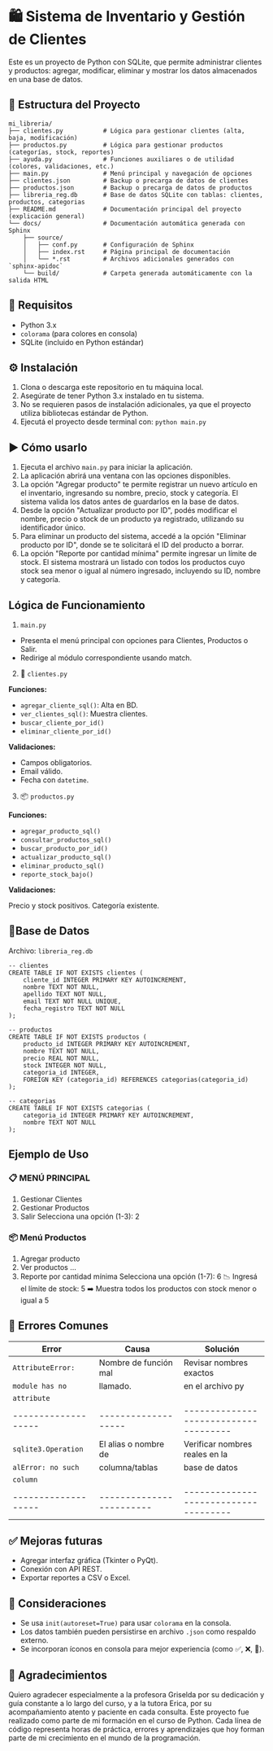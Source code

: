 # 🛍️ Sistema de Inventario y Gestión de Clientes

Este es un proyecto de Python con SQLite, que permite administrar clientes y productos:
agregar, modificar, eliminar y mostrar los datos almacenados en una base de datos.

## 📁 Estructura del Proyecto

```
mi_libreria/
├── clientes.py           # Lógica para gestionar clientes (alta, baja, modificación)
├── productos.py          # Lógica para gestionar productos (categorías, stock, reportes)
├── ayuda.py              # Funciones auxiliares o de utilidad (colores, validaciones, etc.)
├── main.py               # Menú principal y navegación de opciones
├── clientes.json         # Backup o precarga de datos de clientes
├── productos.json        # Backup o precarga de datos de productos
├── libreria_reg.db       # Base de datos SQLite con tablas: clientes, productos, categorias
├── README.md             # Documentación principal del proyecto (explicación general)
└── docs/                 # Documentación automática generada con Sphinx
    ├── source/
    │   ├── conf.py       # Configuración de Sphinx
    │   ├── index.rst     # Página principal de documentación
    │   └── *.rst         # Archivos adicionales generados con `sphinx-apidoc`
    └── build/            # Carpeta generada automáticamente con la salida HTML
```

## 🧰 Requisitos

- Python 3.x
- `colorama` (para colores en consola)
- SQLite (incluido en Python estándar)

## ⚙️ Instalación

1. Clona o descarga este repositorio en tu máquina local.
2. Asegúrate de tener Python 3.x instalado en tu sistema.
3. No se requieren pasos de instalación adicionales, ya que el proyecto utiliza bibliotecas estándar de Python.
4. Ejecutá el proyecto desde terminal con:
`python main.py`

## ▶️ Cómo usarlo

1. Ejecuta el archivo `main.py` para iniciar la aplicación.
2. La aplicación abrirá una ventana con las opciones disponibles.
3. La opción "Agregar producto" te permite registrar un nuevo artículo en el inventario, ingresando su nombre, precio, stock y categoría. El sistema valida los datos antes de guardarlos en la base de datos.
4. Desde la opción "Actualizar producto por ID", podés modificar el nombre, precio o stock de un producto ya registrado, utilizando su identificador único.
5. Para eliminar un producto del sistema, accedé a la opción "Eliminar producto por ID", donde se te solicitará el ID del producto a borrar.
6. La opción "Reporte por cantidad mínima" permite ingresar un límite de stock. El sistema mostrará un listado con todos los productos cuyo stock sea menor o igual al número ingresado, incluyendo su ID, nombre y categoría.

## Lógica de Funcionamiento

1. `main.py`
*  Presenta el menú principal con opciones para Clientes, Productos o Salir.
*  Redirige al módulo correspondiente usando match.

2. 👥 `clientes.py`
   
**Funciones:**

* `agregar_cliente_sql()`: Alta en BD.
* `ver_clientes_sql()`: Muestra clientes.
* `buscar_cliente_por_id()`
* `eliminar_cliente_por_id()`

**Validaciones:**

* Campos obligatorios.
* Email válido.
* Fecha con `datetime`.

3. 📦 `productos.py`
   
**Funciones:**

* `agregar_producto_sql()`
* `consultar_productos_sql()`
* `buscar_producto_por_id()`
* `actualizar_producto_sql()`
* `eliminar_producto_sql()`
* `reporte_stock_bajo()`
  
**Validaciones:**

Precio y stock positivos.
Categoría existente.

## 💾Base de Datos
Archivo: `libreria_reg.db`
```
-- clientes
CREATE TABLE IF NOT EXISTS clientes (
    cliente_id INTEGER PRIMARY KEY AUTOINCREMENT,
    nombre TEXT NOT NULL,
    apellido TEXT NOT NULL,
    email TEXT NOT NULL UNIQUE,
    fecha_registro TEXT NOT NULL
);

-- productos
CREATE TABLE IF NOT EXISTS productos (
    producto_id INTEGER PRIMARY KEY AUTOINCREMENT,
    nombre TEXT NOT NULL,
    precio REAL NOT NULL,
    stock INTEGER NOT NULL,
    categoria_id INTEGER,
    FOREIGN KEY (categoria_id) REFERENCES categorias(categoria_id)
);

-- categorias
CREATE TABLE IF NOT EXISTS categorias (
    categoria_id INTEGER PRIMARY KEY AUTOINCREMENT,
    nombre TEXT NOT NULL
);
```

## Ejemplo de Uso
### 📋 MENÚ PRINCIPAL
1. Gestionar Clientes
2. Gestionar Productos
3. Salir
Selecciona una opción (1-3): 2

### 📦 Menú Productos
1. Agregar producto
2. Ver productos
...
6. Reporte por cantidad mínima
Selecciona una opción (1-7): 6
📉 Ingresá el límite de stock: 5
➡️ Muestra todos los productos con stock menor o igual a 5

## 🐞 Errores Comunes 

|    Error           |    Causa               |       Solución                       |
| -------------------| -----------------------| ------------------------------------ |
| `AttributeError:`  | Nombre de función mal  | Revisar nombres exactos              |
|  `module has no`   | llamado.               |  en el archivo py                    |
|  `attribute`       |                        |                                      |
| -------------------|-------------------     |------------------------------------- |
| `sqlite3.Operation`| El alias o nombre de   | Verificar nombres reales en la       |
| `alError: no such` | columna/tablas         | base de datos                        |
| `column`           |                        |                                      |
|------------------- |------------------------|------------------------------------- |


## ✅ Mejoras futuras

- Agregar interfaz gráfica (Tkinter o PyQt).
- Conexión con API REST.
- Exportar reportes a CSV o Excel.

## 🔎 Consideraciones

- Se usa `init(autoreset=True)` para usar `colorama` en la consola.
- Los datos también pueden persistirse en archivo `.json` como respaldo externo.
- Se incorporan íconos en consola para mejor experiencia (como ✅, ❌, 📢).

## 🙌 Agradecimientos

Quiero agradecer especialmente a la profesora Griselda por su dedicación y guía constante a lo largo del curso, y a la tutora Erica, por su acompañamiento atento y paciente en cada consulta.
Este proyecto fue realizado como parte de mi formación en el curso de Python. Cada línea de código representa horas de práctica, errores y aprendizajes que hoy forman parte de mi crecimiento en el mundo de la programación.



